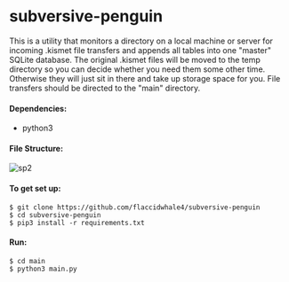# subversive-penguin
This is a utility that monitors a directory on a local machine or server for incoming .kismet file transfers and appends all tables into one "master" SQLite database. The original .kismet files will be moved to the temp directory so you can decide whether you need them some other time. Otherwise they will just sit in there and take up storage space for you. File transfers should be directed to the "main" directory.

#### Dependencies:
- python3

#### File Structure:
![sp2](https://user-images.githubusercontent.com/55662127/133316585-18f7a3db-385d-4a56-91cb-70497495f94e.png)

#### To get set up:
```
$ git clone https://github.com/flaccidwhale4/subversive-penguin
$ cd subversive-penguin
$ pip3 install -r requirements.txt
```
#### Run:
```
$ cd main
$ python3 main.py
```
<!--
#### To run as a systemd service (recommended):
Create a service file for systemd in /lib/systemd/system:
```
$ sudo nano /lib/systemd/system/subversive-penguin.service
```
Add the below contents. You may need to modify the ExecStart value to reflect the location of  /subversive-penguin/main/main.py on your machine.
```
[Unit]
Description=Subversive Penguin Service
After=multi-user.target
Conflicts=getty@tty1.service

[Service]
Type=simple
ExecStart=/usr/bin/python3 /home/yourusername/subversive-penguin/main/main.py
StandardInput=tty-force

[Install]
WantedBy=multi-user.target
```
Restart the systemctl daemon and enable subversive-penguin as a service:
```
$ sudo systemctl daemon-reload
$ sudo systemctl enable subversive-penguin.service
$ sudo systemctl start subversive-penguin.service
```
To stop and/or disable subversive-penguin as a systemd service:
```
$ sudo systemctl stop subversive-penguin.service
$ sudo systemctl disable subversive-penguin.service
```
-->

